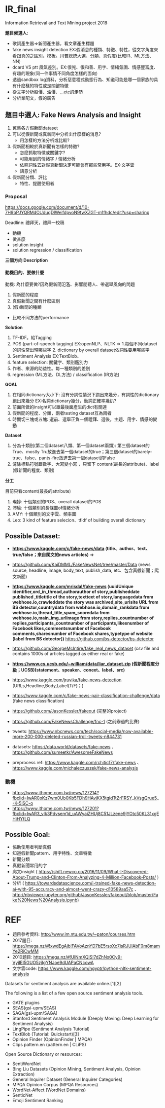 # IR_final
Information Retrieval and Text Mining project 2018

**題目候選人:**
* 歌詞產生器=>新聞產生器，看文章產生標題
* fake news insight detection EX:假消息的種類、特徵、特性，從文字角度來看跟真的之區別，模板。川普總統大選，分類、真假度(比較IR、ML方法、NN)
* dcard VS ptt 風氣差別。EX:很兇、很和善、用字、情緒氛圍、情感豐富度、有趣的現象(同一件事情不同角度怎樣的面向)
* 透過sandbox log資料，分析惡意程式動態行為、知道可能是哪一個家族的具有什麼樣的特性或是關鍵特徵
* 從文字分析股價、油價、...etc的走勢
* 分析業配文，假的廣告

## 題目中選人: Fake News Analysis and Insight
1. 蒐集各方假新聞dataset
2. 可以從假新聞或真新聞中分析出什麼樣的消息?
   * 用怎樣的方法分析或比較?
3. 假新聞相較於真新聞有怎樣的特徵?
   * 怎麼抓取特徵或關鍵字?
   * 可能用到的情緒字 / 情緒分析
   * 依照詞性去對假真新聞決定可能會有那些常用字。EX:文字雲
   * 語意分析 
4. 假新聞分類、評比
   * 特性、提醒使用者
   
 ### Proposal
 https://docs.google.com/document/d/10-7H9bPJYQRMdOUdugDlWeifdpvoN9twXZGT-m1fhdc/edit?usp=sharing
 
 Deadline: 禮拜天，禮拜一校稿
 
 * 動機
 * 做甚麼
 * solution insight
 * solution regression / classification
 
 **三個方向 Description**

#### 動機目的、要做什麼

動機: 為什麼要做?因為假新聞氾濫、影響閱聽人、帶選舉風向的問題

1. 假新聞的程度
2. 真假新聞之間有什麼區別
3. (假)新聞的種類

- 比較不同方法的performance

**Solution**

1. TF-IDF。給Tagging
2. POS (part-of-speech tagging) EX:openNLP、NLTK => 1.每個不同dataset的詞性常出現哪些字 2. dictionary by overall dataset依詞性要用哪些字
3. Sentiment Analysis EX:TextBlob、
4. feature selection: 關鍵字、類別鑑別力
5. 作者、來源的助益性。每一種類別的差別
6. regression (ML方法、DL方法) / classification (IR方法)

**GOAL**
1. 在相同dictionary大小下: 沒有分詞性情況下跑出來幾分，有詞性的dictionary跑出來幾分 EX:名詞dictionary幾分，動詞正確率幾趴?
2. 前面所做的insight可以跟最後面產生的dict有關連
3. 假新聞的程度、分類，兩者testing dataset互為兩者
4. 時間切三塊或五塊: 選前、選舉正負一個禮拜、選後，主題、用字、情感的變動

**Dataset**
1. 分為十類別(第二個dataset八類、第一個dataset兩類): 第三個dataset的True、mostly Tru放進去第一個dataset的true；第三個dataset的barely-true、false、pants-fire放進去第一個dataset的False
2. 濾除標點符號跟數字、大寫變小寫 ，只留下 content(最長的attribute)、label (假新聞的程度、類別)

**分工**

目前只看content(最長的attribute)

1. 璨婷: 十個類別的POS、overall dataset的POS
2. 沛瑜: 十個類別的長條圖of情緒分析
3. AMY: 十個類別的文字雲、頻率圖
4. Leo: 3 kind of feature selecion、tfidf of building overall dictionary




## Possible Dataset:
* **https://www.kaggle.com/c/fake-news/data (title、author、text、true/false；來自爬文的news articles)** => 
* https://github.com/KaiDMML/FakeNewsNet/tree/master/Data (news source, headline, image, body_text, publish_data, etc、包含真假新聞；爬文新聞)
* **https://www.kaggle.com/mrisdal/fake-news (uuidUnique identifier,ord_in_thread,authorauthor of story,publisheddate published ,titletitle of the story,texttext of story,languagedata from webhose.io,crawleddate the story was archived,site_urlsite URL from BS detector,countrydata from webhose.io,domain_rankdata from webhose.io,thread_title,spam_scoredata from webhose.io,main_img_urlimage from story,replies_countnumber of replies,participants_countnumber of participants,likesnumber of Facebook likes,commentsnumber of Facebook comments,sharesnumber of Facebook shares,typetype of website (label from BS detector))**  https://github.com/bs-detector/bs-detector
* https://github.com/GeorgeMcIntire/fake_real_news_dataset (csv file and contains 1000s of articles tagged as either real or fake)
* **https://www.cs.ucsb.edu/~william/data/liar_dataset.zip (假新聞程度分級；UCSB)(statement、speaker、conext、label、src)**
* https://www.kaggle.com/jruvika/fake-news-detection (URLs,Headline,Body,Label(T/F)；)
* https://www.kaggle.com/c/fake-news-pair-classification-challenge/data (fake news classification)
* https://github.com/JasonKessler/fakeout (完整的project)
* https://github.com/FakeNewsChallenge/fnc-1 (之前辦過的比賽)

* tweets: https://www.nbcnews.com/tech/social-media/now-available-more-200-000-deleted-russian-troll-tweets-n844731
* datasets: https://data.world/datasets/fake-news 、 https://github.com/sumeetkr/AwesomeFakeNews
* preprocess ref: https://www.kaggle.com/rchitic17/fake-news 、 https://www.kaggle.com/michaleczuszek/fake-news-analysis

### 動機
* https://www.ithome.com.tw/news/127214?fbclid=IwAR0oKz7wm0Ub0Kb5FDh9HAvjKX5tgidTtZrFRSY_kVsgQrue5_-K-5iSC-o
* https://www.ithome.com.tw/news/127201?fbclid=IwAR3_vIk3Pdvsem1d_uAWyaiZHUj8C51JLzene9jYOtc50KL31xgEHiHYfLQ

## Possible Goal:
* 協助使用者判斷真假
* 知道假新聞pattern、用字特性、文章特徵
* 新聞分類
* 真假新聞常用的字
* 爬文insight ( https://shift.newco.co/2016/11/09/What-I-Discovered-About-Trump-and-Clinton-From-Analyzing-4-Million-Facebook-Posts/ )
* 分析 ( https://towardsdatascience.com/i-trained-fake-news-detection-ai-with-95-accuracy-and-almost-went-crazy-d10589aa57c 、 http://nbviewer.jupyter.org/github/JasonKessler/fakeout/blob/master/Fake%20News%20Analysis.ipynb)

# REF
* 題目參考資料: http://www.im.ntu.edu.tw/~paton/courses.htm
* 2017題目: https://mega.nz/#!xwdEgAjb!FAVoAznYD7bE5rsoXc7isRJUlAbF0m8mamYe2RiCwMM
* 2010題目: https://mega.nz/#!UlNmXQIS!7dZhNx0Cy9-VyjlEI5GUO5zjIgYNJoe9dUAPaCNcowA
* 文字雲code: https://www.kaggle.com/ngyptr/python-nltk-sentiment-analysis

Datasets for sentiment analysis are available online.[1][2]

The following is a list of a few open source sentiment analysis tools.

* GATE plugins
* SEAS(gsi-upm/SEAS)
* SAGA(gsi-upm/SAGA)
* Stanford Sentiment Analysis Module (Deeply Moving: Deep Learning for Sentiment Analysis)
* LingPipe (Sentiment Analysis Tutorial)
* TextBlob (Tutorial: Quickstart)[3]
* Opinion Finder (OpinionFinder | MPQA)
* Clips pattern.en (pattern.en | CLiPS)


Open Source Dictionary or resources:

* SentiWordNet
* Bing Liu Datasets (Opinion Mining, Sentiment Analysis, Opinion Extraction)
* General Inquirer Dataset (General Inquirer Categories)
* MPQA Opinion Corpus (MPQA Resources)
* WordNet-Affect (WordNet Domains)
* SenticNet
* Emoji Sentiment Ranking
